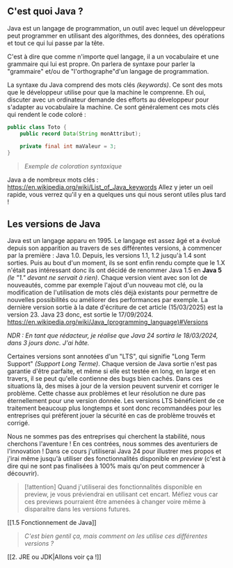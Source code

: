 ## C'est quoi Java ?

Java est un langage de programmation, un outil avec lequel un développeur peut programmer en utilisant des algorithmes, des données, des opérations et tout ce qui lui passe par la tête.

C'est à dire que comme n'importe quel langage, il a un vocabulaire et une grammaire qui lui est propre. On parlera de syntaxe pour parler la "grammaire" et/ou de "l'orthographe"d'un langage de programmation.

La syntaxe du Java comprend des mots clés *(keywords)*. Ce sont des mots que le développeur utilise pour que la machine le comprenne. Eh oui, discuter avec un ordinateur demande des efforts au développeur pour s'adapter au vocabulaire la machine.
Ce sont généralement ces mots clés qui rendent le code coloré :

```java title:Toto.java
public class Toto {
	public record Data(String monAttribut);
	
	private final int maValeur = 3;
}
```
> *Exemple de coloration syntaxique*

Java a de nombreux mots clés : https://en.wikipedia.org/wiki/List_of_Java_keywords
Allez y jeter un oeil rapide, vous verrez qu'il y en a quelques uns qui nous seront utiles plus tard !

## Les versions de Java

Java est un langage apparu en 1995. Le langage est assez âgé et a évolué depuis son apparition au travers de ses différentes versions, à commencer par la première : Java 1.0.
Depuis, les versions 1.1, 1.2 jusqu'à 1.4 sont sorties. Puis au bout d'un moment, ils se sont enfin rendu compte que le 1.X n'était pas intéressant donc ils ont décidé de renommer Java 1.5 en **Java 5** *(le "1." devant ne servait à rien)*. 
Chaque version vient avec son lot de nouveautés, comme par exemple l'ajout d'un nouveau mot clé, ou la modification de l'utilisation de mots clés déjà existants pour permettre de nouvelles possibilités ou améliorer des performances par exemple. 
La dernière version sortie à la date d'écriture de cet article (15/03/2025) est la version 23. Java 23 donc, est sortie le 17/09/2024. 
https://en.wikipedia.org/wiki/Java_(programming_language)#Versions

*NDR : En tant que rédacteur, je réalise que Java 24 sortira le 18/03/2024, dans 3 jours donc. J'ai hâte.*

Certaines versions sont annotées d'un "LTS", qui signifie "Long Term Support" *(Support Long Terme)*. Chaque version de Java sortie n'est pas garantie d'être parfaite, et même si elle est testée en long, en large et en travers, il se peut qu'elle contienne des bugs bien cachés. Dans ces situations là, des mises à jour de la version peuvent survenir et corriger le problème. Cette chasse aux problèmes et leur résolution ne dure pas éternellement pour une version donnée. Les versions LTS bénéficient de ce traitement beaucoup plus longtemps et sont donc recommandées pour les entreprises qui préfèrent jouer la sécurité en cas de problème trouvés et corrigé.

Nous ne sommes pas des entreprises qui cherchent la stabilité, nous cherchons l'aventure ! En ces contrées, nous sommes des aventuriers de l'innovation ! Dans ce cours j'utiliserai Java 24 pour illustrer mes propos et j'irai même jusqu'à utiliser des fonctionnalités disponible en *preview* (c'est à dire qui ne sont pas finalisées à 100% mais qu'on peut commencer à découvrir).

> [!attention]
> Quand j'utiliserai des fonctionnalités disponible en preview, je vous préviendrai en utilisant cet encart. Méfiez vous car ces previews pourraient être amenées à changer voire même à disparaitre dans les versions futures.


[[1.5 Fonctionnement de Java]]



> *C'est bien gentil ça, mais comment on les utilise ces différentes versions ?*

[[2. JRE ou JDK|Allons voir ça !]]